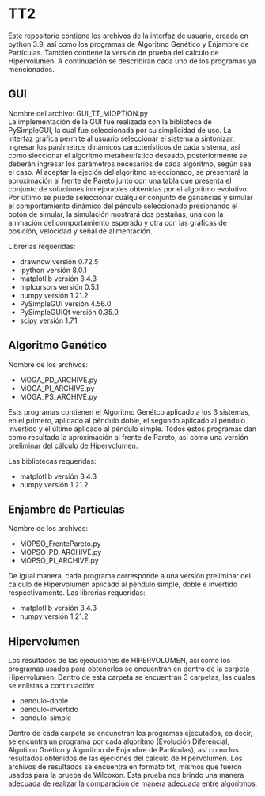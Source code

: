 # TT2

Este repositorio contiene los archivos de la interfaz de usuario, creada en python 3.9, así como los programas de Algoritmo Genético y Enjambre de Partículas.
Tambien contiene la versión de prueba del calculo de Hipervolumen. A continuación se describiran cada uno de los programas ya mencionados.

## GUI
Nombre del archivo: GUI_TT_MIOPTION.py <br>
La implementación de la GUI fue realizada con la biblioteca de PySimpleGUI, la cual fue seleccionada por su simplicidad de uso.
La interfaz gráfica permite al usuario seleccionar el sistema a sintonizar, ingresar los parámetros dinámicos característicos de cada sistema, así como sleccionar el algoritmo metaheurístico deseado, posteriormente se deberán ingresar los parámetros necesarios de cada algoritmo, según sea el caso.
Al aceptar la ejeción del algoritmo seleccionado, se presentará la aproximación al frente de Pareto junto con una tabla que presenta el conjunto de soluciones inmejorables obtenidas por el algoritmo evolutivo.
Por último se puede seleccionar cualquier conjunto de ganancias y simular el comportamiento dinámico del péndulo seleccionado presionando el botón de simular, la simulación mostrará dos pestañas, una con la animación del comportamiento esperado y otra con las gráficas de posición, velocidad y señal de alimentación.

Librerias requeridas: <br>

* drawnow versión 0.72.5
* ipython versión 8.0.1
* matplotlib versión 3.4.3
* mplcursors versión 0.5.1
* numpy versión 1.21.2
* PySimpleGUI versión 4.56.0
* PySimpleGUIQt versión 0.35.0
* scipy versión 1.7.1

## Algoritmo Genético

Nombre de los archivos:<br>

* MOGA_PD_ARCHIVE.py
* MOGA_PI_ARCHIVE.py
* MOGA_PS_ARCHIVE.py

Ests programas contienen el Algoritmo Genétco aplicado a los 3 sistemas, en el primero, aplicado al péndulo doble, el segundo aplicado al péndulo invertido y el último aplicado al péndulo simple. Todos estos programas dan como resultado la aproximación al frente de Pareto, así como una versión preliminar del cálculo de Hipervolumen.

Las bibliotecas requeridas: <br>

* matplotlib versión 3.4.3
* numpy versión 1.21.2

## Enjambre de Partículas

Nombre de los archivos:

* MOPSO_FrentePareto.py
* MOPSO_PD_ARCHIVE.py
* MOPSO_PI_ARCHIVE.py

De igual manera, cada programa corresponde a una versión preliminar del calculo de Hipervolumen aplicado al péndulo simple, doble e invertido respectivamente.
Las librerias requeridas: <br>

* matplotlib versión 3.4.3
* numpy versión 1.21.2

## Hipervolumen

Los resultados de las ejecuciones de HIPERVOLUMEN, así como los programas usados para obtenerlos se encuentran en dentro de la carpeta Hipervolumen.
Dentro de esta carpeta se encuentran 3 carpetas, las cuales se enlistas a continuación:<br>

* pendulo-doble
* pendulo-invertido
* pendulo-simple

Dentro de cada carpeta se encunetran los programas ejecutados, es decir, se encuntra un programa por cada algoritmo (Evolución Diferencial, Algotimo Gnético y Algoritmo de Enjambre de Partículas), así como los resultados obtenidos de las ejeciones del calculo de Hipervolumen.
Los archivos de resultados se encuentra en formato txt, mismos que fueron usados para la prueba de Wilcoxon.
Esta prueba nos brindo una manera adecuada de realizar la comparación de manera adecuada entre algoritmos.
